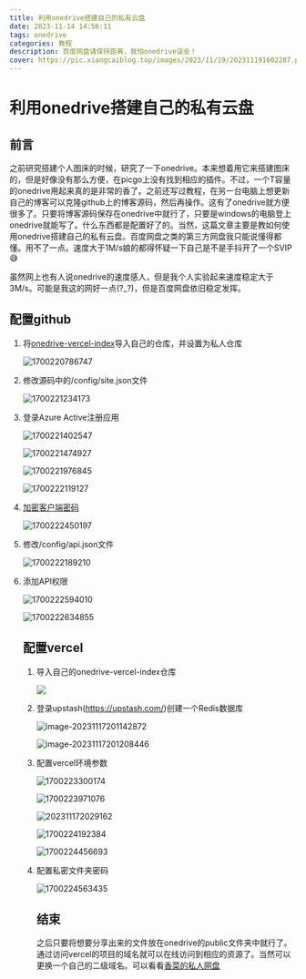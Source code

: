 ```yaml
---
title: 利用onedrive搭建自己的私有云盘
date: 2023-11-14 14:56:11
tags: onedrive
categories: 教程
description: 百度网盘请保持距离，我怕onedrive误会！
cover: https://pic.xiangcaiblog.top/images/2023/11/19/202311191602287.png
---
```


#  利用onedrive搭建自己的私有云盘

## 前言

之前研究搭建个人图床的时候，研究了一下onedrive。本来想着用它来搭建图床的，但是好像没有那么方便，在picgo上没有找到相应的插件。不过，一个T容量的onedrive用起来真的是非常的香了。之前还写过教程，在另一台电脑上想更新自己的博客可以克隆github上的博客源码，然后再操作。这有了onedrive就方便很多了。只要将博客源码保存在onedrive中就行了，只要是windows的电脑登上onedrive就能写了。什么东西都是配置好了的。当然，这篇文章主要是教如何使用onedrive搭建自己的私有云盘。百度网盘之类的第三方网盘我只能说懂得都懂。用不了一点。速度大于1M/s娘的都得怀疑一下自己是不是手抖开了一个SVIP😅

虽然网上也有人说onedrive的速度感人，但是我个人实验起来速度稳定大于3M/s。可能是我这的网好一点(?_?)，但是百度网盘依旧稳定发挥。

## 配置github

1. 将[onedrive-vercel-index](https://github.com/spencerwooo/onedrive-vercel-index)导入自己的仓库，并设置为私人仓库

	![1700220786747](https://pic.xiangcaiblog.top/images/2023/11/17/202311171934292.png)

2. 修改源码中的/config/site.json文件

	![1700221234173](https://pic.xiangcaiblog.top/images/2023/11/17/202311171940611.png)

3. 登录Azure Active注册应用

	![1700221402547](https://pic.xiangcaiblog.top/images/2023/11/17/202311171943752.png)

	![1700221474927](https://pic.xiangcaiblog.top/images/2023/11/17/202311171944649.png)

	![1700221976845](https://pic.xiangcaiblog.top/images/2023/11/17/202311171953646.png)

	![1700222119127](https://pic.xiangcaiblog.top/images/2023/11/17/202311171955975.png)

4. [加密客户端密码](https://www.dute.org/aes)

	![1700222450197](https://pic.xiangcaiblog.top/images/2023/11/17/202311172000747.png)

5. 修改/config/api.json文件

	![1700222189210](https://pic.xiangcaiblog.top/images/2023/11/17/202311171956376.png)

6. 添加API权限

	![1700222594010](https://pic.xiangcaiblog.top/images/2023/11/17/202311172003269.png)

	![1700222634855](https://pic.xiangcaiblog.top/images/2023/11/17/202311172004722.png)

	## 配置vercel

	1. 导入自己的onedrive-vercel-index仓库

		![](https://pic.xiangcaiblog.top/images/2023/11/17/202311172008650.png)

	2. 登录upstash(https://upstash.com/)创建一个Redis数据库

		![image-20231117201142872](https://pic.xiangcaiblog.top/images/2023/11/17/202311172011907.png)

		![image-20231117201208446](https://pic.xiangcaiblog.top/images/2023/11/17/202311172012475.png)

	3. 配置vercel环境参数

		![1700223300174](https://pic.xiangcaiblog.top/images/2023/11/17/202311172015984.png)

		![1700223971076](https://pic.xiangcaiblog.top/images/2023/11/17/202311172027801.png)

		![202311172029162](https://pic.xiangcaiblog.top/images/2023/11/17/202311172029162.png)

		![1700224192384](https://pic.xiangcaiblog.top/images/2023/11/17/202311172030553.png)

		![1700224456693](https://pic.xiangcaiblog.top/images/2023/11/17/202311172034466.png)

	4. 配置私密文件夹密码

		![1700224563435](https://pic.xiangcaiblog.top/images/2023/11/17/202311172036066.png)

		## 结束

		之后只要将想要分享出来的文件放在onedrive的public文件夹中就行了。通过访问vercel的项目的域名就可以在线访问到相应的资源了。当然可以更换一个自己的二级域名。可以看看[香菜的私人网盘](https://onedrive.xiangcaiblog.top/zh-CN/)
